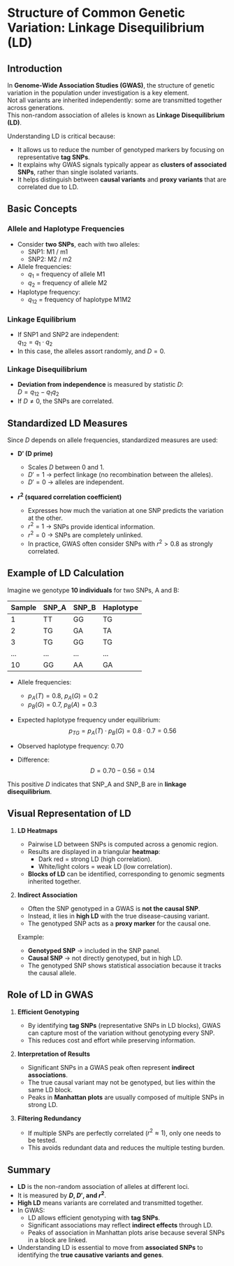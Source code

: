 # Structure of Common Genetic Variation: Linkage Disequilibrium (LD)

## Introduction
In **Genome-Wide Association Studies (GWAS)**, the structure of genetic variation in the population under investigation is a key element.  
Not all variants are inherited independently: some are transmitted together across generations.  
This non-random association of alleles is known as **Linkage Disequilibrium (LD)**.  

Understanding LD is critical because:
- It allows us to reduce the number of genotyped markers by focusing on representative **tag SNPs**.  
- It explains why GWAS signals typically appear as **clusters of associated SNPs**, rather than single isolated variants.  
- It helps distinguish between **causal variants** and **proxy variants** that are correlated due to LD.

## Basic Concepts

### Allele and Haplotype Frequencies
- Consider **two SNPs**, each with two alleles:
  - SNP1: M1 / m1
  - SNP2: M2 / m2
- Allele frequencies:  
  - $q_1$ = frequency of allele M1  
  - $q_2$ = frequency of allele M2  
- Haplotype frequency:  
  - $q_{12}$ = frequency of haplotype M1M2  

### Linkage Equilibrium
- If SNP1 and SNP2 are independent:  
  $q_{12} = q_1 \cdot q_2$  
- In this case, the alleles assort randomly, and $D = 0$.

### Linkage Disequilibrium
- **Deviation from independence** is measured by statistic $D$:  
  $D = q_{12} - q_1 q_2$  
- If $D \neq 0$, the SNPs are correlated.

## Standardized LD Measures

Since $D$ depends on allele frequencies, standardized measures are used:

- **D′ (D prime)**  
  - Scales $D$ between 0 and 1.  
  - $D′ = 1$ → perfect linkage (no recombination between the alleles).  
  - $D′ = 0$ → alleles are independent.  

- **$r^2$ (squared correlation coefficient)**  
  - Expresses how much the variation at one SNP predicts the variation at the other.  
  - $r^2 = 1$ → SNPs provide identical information.  
  - $r^2 = 0$ → SNPs are completely unlinked.  
  - In practice, GWAS often consider SNPs with $r^2 > 0.8$ as strongly correlated.  

## Example of LD Calculation

Imagine we genotype **10 individuals** for two SNPs, A and B:

| Sample | SNP_A | SNP_B | Haplotype |
|--------|-------|-------|-----------|
| 1      | TT    | GG    | TG        |
| 2      | TG    | GA    | TA        |
| 3      | TG    | GG    | TG        |
| ...    | ...   | ...   | ...       |
| 10     | GG    | AA    | GA        |

- Allele frequencies:  
  - $p_A(T) = 0.8$, $p_A(G) = 0.2$  
  - $p_B(G) = 0.7$, $p_B(A) = 0.3$

- Expected haplotype frequency under equilibrium:  
  $$
  p_{TG} = p_A(T) \cdot p_B(G) = 0.8 \cdot 0.7 = 0.56
  $$

- Observed haplotype frequency: $0.70$  

- Difference:  
  $$
  D = 0.70 - 0.56 = 0.14
  $$  

This positive $D$ indicates that SNP_A and SNP_B are in **linkage disequilibrium**.

## Visual Representation of LD

1. **LD Heatmaps**  
   - Pairwise LD between SNPs is computed across a genomic region.  
   - Results are displayed in a triangular **heatmap**:
     - Dark red = strong LD (high correlation).  
     - White/light colors = weak LD (low correlation).  
   - **Blocks of LD** can be identified, corresponding to genomic segments inherited together.

2. **Indirect Association**  
   - Often the SNP genotyped in a GWAS is **not the causal SNP**.  
   - Instead, it lies in **high LD** with the true disease-causing variant.  
   - The genotyped SNP acts as a **proxy marker** for the causal one.

   Example:  
   - **Genotyped SNP** → included in the SNP panel.  
   - **Causal SNP** → not directly genotyped, but in high LD.  
   - The genotyped SNP shows statistical association because it tracks the causal allele.

## Role of LD in GWAS

1. **Efficient Genotyping**
   - By identifying **tag SNPs** (representative SNPs in LD blocks), GWAS can capture most of the variation without genotyping every SNP.
   - This reduces cost and effort while preserving information.

2. **Interpretation of Results**
   - Significant SNPs in a GWAS peak often represent **indirect associations**.  
   - The true causal variant may not be genotyped, but lies within the same LD block.  
   - Peaks in **Manhattan plots** are usually composed of multiple SNPs in strong LD.

3. **Filtering Redundancy**
   - If multiple SNPs are perfectly correlated ($r^2 \approx 1$), only one needs to be tested.  
   - This avoids redundant data and reduces the multiple testing burden.

## Summary

- **LD** is the non-random association of alleles at different loci.  
- It is measured by **$D$, $D′$, and $r^2$**.  
- **High LD** means variants are correlated and transmitted together.  
- In GWAS:
  - LD allows efficient genotyping with **tag SNPs**.  
  - Significant associations may reflect **indirect effects** through LD.  
  - Peaks of association in Manhattan plots arise because several SNPs in a block are linked.  
- Understanding LD is essential to move from **associated SNPs** to identifying the **true causative variants and genes**.
